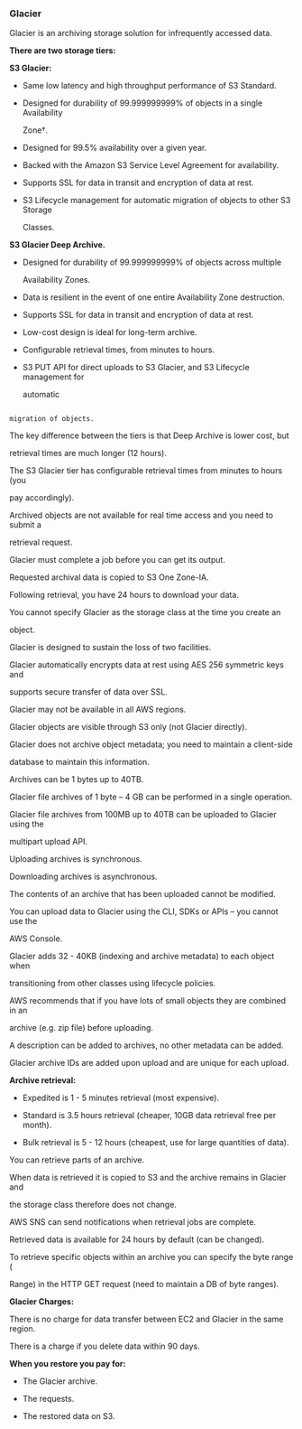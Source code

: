 ### Glacier


Glacier is an archiving storage solution for infrequently accessed data.


**There are two storage tiers:**


**S3 Glacier:**


- Same low latency and high throughput performance of S3 Standard.

- Designed for durability of 99.999999999% of objects in a single Availability

  Zone†.

- Designed for 99.5% availability over a given year.

- Backed with the Amazon S3 Service Level Agreement for availability.

- Supports SSL for data in transit and encryption of data at rest.

- S3 Lifecycle management for automatic migration of objects to other S3 Storage

  Classes.


**S3 Glacier Deep Archive.**


- Designed for durability of 99.999999999% of objects across multiple

  Availability Zones.

- Data is resilient in the event of one entire Availability Zone destruction.

- Supports SSL for data in transit and encryption of data at rest.

- Low-cost design is ideal for long-term archive.

- Configurable retrieval times, from minutes to hours.

- S3 PUT API for direct uploads to S3 Glacier, and S3 Lifecycle management for

  automatic


```

migration of objects.

```


The key difference between the tiers is that Deep Archive is lower cost, but

retrieval times are much longer (12 hours).


The S3 Glacier tier has configurable retrieval times from minutes to hours (you

pay accordingly).


Archived objects are not available for real time access and you need to submit a

retrieval request.


Glacier must complete a job before you can get its output.


Requested archival data is copied to S3 One Zone-IA.


Following retrieval, you have 24 hours to download your data.


You cannot specify Glacier as the storage class at the time you create an

object.


Glacier is designed to sustain the loss of two facilities.


Glacier automatically encrypts data at rest using AES 256 symmetric keys and

supports secure transfer of data over SSL.


Glacier may not be available in all AWS regions.


Glacier objects are visible through S3 only (not Glacier directly).


Glacier does not archive object metadata; you need to maintain a client-side

database to maintain this information.


Archives can be 1 bytes up to 40TB.


Glacier file archives of 1 byte – 4 GB can be performed in a single operation.


Glacier file archives from 100MB up to 40TB can be uploaded to Glacier using the

multipart upload API.


Uploading archives is synchronous.


Downloading archives is asynchronous.


The contents of an archive that has been uploaded cannot be modified.


You can upload data to Glacier using the CLI, SDKs or APIs – you cannot use the

AWS Console.


Glacier adds 32 - 40KB (indexing and archive metadata) to each object when

transitioning from other classes using lifecycle policies.


AWS recommends that if you have lots of small objects they are combined in an

archive (e.g. zip file) before uploading.


A description can be added to archives, no other metadata can be added.


Glacier archive IDs are added upon upload and are unique for each upload.


**Archive retrieval:**


- Expedited is 1 - 5 minutes retrieval (most expensive).

- Standard is 3.5 hours retrieval (cheaper, 10GB data retrieval free per month).

- Bulk retrieval is 5 - 12 hours (cheapest, use for large quantities of data).


You can retrieve parts of an archive.


When data is retrieved it is copied to S3 and the archive remains in Glacier and

the storage class therefore does not change.


AWS SNS can send notifications when retrieval jobs are complete.


Retrieved data is available for 24 hours by default (can be changed).


To retrieve specific objects within an archive you can specify the byte range (

Range) in the HTTP GET request (need to maintain a DB of byte ranges).


**Glacier Charges:**


There is no charge for data transfer between EC2 and Glacier in the same region.


There is a charge if you delete data within 90 days.


**When you restore you pay for:**


- The Glacier archive.

- The requests.

- The restored data on S3.

